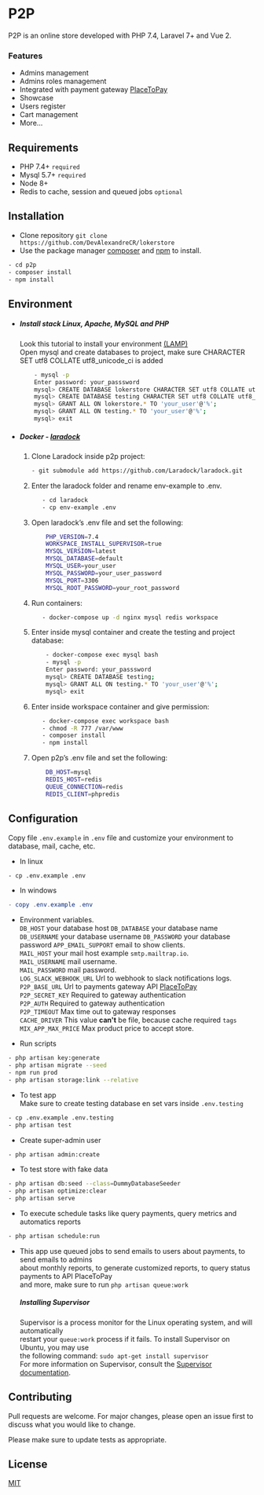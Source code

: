 # P2P

P2P is an online store developed with PHP 7.4, Laravel 7+ and Vue 2.

### Features

- Admins management
- Admins roles management
- Integrated with payment gateway [PlaceToPay](https://www.placetopay.com/web/)
- Showcase
- Users register
- Cart management
- More...

## Requirements

- PHP 7.4+ `required`
- Mysql 5.7+ `required`
- Node 8+
- Redis to cache, session and queued jobs  `optional`

## Installation

- Clone repository `git clone https://github.com/DevAlexandreCR/lokerstore`
- Use the package manager [composer](https://getcomposer.org/download/) and [npm](https://nodejs.org/es/) to install.

```bash
- cd p2p
- composer install
- npm install
```

## Environment

- ##### Install stack Linux, Apache, MySQL and PHP
  Look this tutorial to install your environment [(LAMP)](https://www.digitalocean.com/community/tutorials/how-to-install-linux-apache-mysql-php-lamp-stack-on-ubuntu-20-04-es#paso-1-instalar-apache-y-actualizar-el-firewall)  
  Open mysql and create databases to project, make sure CHARACTER SET utf8 COLLATE utf8_unicode_ci is added
    ```bash
        - mysql -p
        Enter password: your_passsword
        mysql> CREATE DATABASE lokerstore CHARACTER SET utf8 COLLATE utf8_unicode_ci;
        mysql> CREATE DATABASE testing CHARACTER SET utf8 COLLATE utf8_unicode_ci;
        mysql> GRANT ALL ON lokerstore.* TO 'your_user'@'%';
        mysql> GRANT ALL ON testing.* TO 'your_user'@'%';
        mysql> exit
    ```
- ##### Docker - [laradock](http://laradock.io/)
    1. Clone Laradock inside p2p project:
       ```bash
       - git submodule add https://github.com/Laradock/laradock.git
       ```  
    2. Enter the laradock folder and rename env-example to .env.
        ```bash
           - cd laradock
           - cp env-example .env 
        ``` 
    3. Open laradock’s .env file and set the following:
       ```bash
           PHP_VERSION=7.4
           WORKSPACE_INSTALL_SUPERVISOR=true
           MYSQL_VERSION=latest
           MYSQL_DATABASE=default
           MYSQL_USER=your_user
           MYSQL_PASSWORD=your_user_password
           MYSQL_PORT=3306
           MYSQL_ROOT_PASSWORD=your_root_password
       ```
    4. Run containers:
        ```bash
           - docker-compose up -d nginx mysql redis workspace
        ```
    5. Enter inside mysql container and create the testing and project database:
        ```bash
            - docker-compose exec mysql bash
            - mysql -p
            Enter password: your_passsword
            mysql> CREATE DATABASE testing;
            mysql> GRANT ALL ON testing.* TO 'your_user'@'%';
            mysql> exit
        ```
    6. Enter inside workspace container and give permission:
        ```bash
           - docker-compose exec workspace bash
           - chmod -R 777 /var/www
           - composer install
           - npm install      
        ```
    7. Open p2p’s .env file and set the following:
        ```bash
            DB_HOST=mysql
            REDIS_HOST=redis
            QUEUE_CONNECTION=redis
            REDIS_CLIENT=phpredis
        ```  
## Configuration
Copy file `.env.example` in `.env` file and customize your environment to database, mail, cache, etc.

- In linux
```bash
- cp .env.example .env
```
- In windows
```powershell
- copy .env.example .env
```
- Environment variables.   
  `DB_HOST` your database host
  `DB_DATABASE` your database name
  `DB_USERNAME` your database username
  `DB_PASSWORD` your database password
  `APP_EMAIL_SUPPORT` email to show clients.   
  `MAIL_HOST`  your mail host example `smtp.mailtrap.io`.   
  `MAIL_USERNAME`  mail username.   
  `MAIL_PASSWORD`  mail password.   
  `LOG_SLACK_WEBHOOK_URL` Url to webhook to slack notifications logs.   
  `P2P_BASE_URL` Url to payments gateway API [PlaceToPay](https://www.placetopay.com/web/)  
  `P2P_SECRET_KEY` Required to gateway authentication     
  `P2P_AUTH` Required to gateway authentication  
  `P2P_TIMEOUT` Max time out to gateway responses  
  `CACHE_DRIVER` This value **can't** be file, because cache required `tags`
  `MIX_APP_MAX_PRICE` Max product price to accept store.

- Run scripts
```bash
- php artisan key:generate
- php artisan migrate --seed
- npm run prod 
- php artisan storage:link --relative
```
- To test app  
  Make sure to create testing database en set vars inside `.env.testing`
```bash
- cp .env.example .env.testing
- php artisan test
```
- Create super-admin user
```bash
- php artisan admin:create
```
- To test store with fake data
```bash
- php artisan db:seed --class=DummyDatabaseSeeder
- php artisan optimize:clear
- php artisan serve
```
- To execute schedule tasks like query payments, query metrics and automatics reports
```bash
- php artisan schedule:run
```

- This app use queued jobs to send emails to users about payments, to send emails to admins      
  about monthly reports, to generate customized reports, to query status payments to API PlaceToPay  
  and more, make sure to run `php artisan queue:work`
  ##### Installing Supervisor
  Supervisor is a process monitor for the Linux operating system, and will automatically  
  restart your `queue:work` process if it fails. To install Supervisor on Ubuntu, you may use  
  the following command: `sudo apt-get install supervisor`  
  For more information on Supervisor, consult the [Supervisor documentation](http://supervisord.org/index.html).
  
## Contributing
Pull requests are welcome. For major changes, please open an issue first to discuss what you would like to change.

Please make sure to update tests as appropriate.

## License
[MIT](https://choosealicense.com/licenses/mit/)
